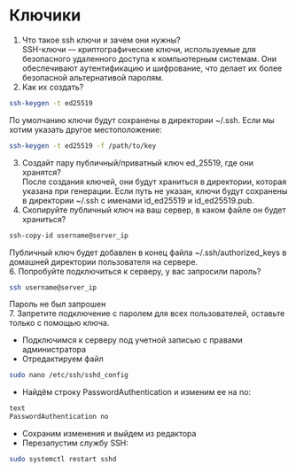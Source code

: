 # Ключики

1. Что такое ssh ключи и зачем они нужны?<br />
SSH-ключи — криптографические ключи, используемые для безопасного удаленного доступа к компьютерным системам. Они обеспечивают аутентификацию и шифрование, что делает их более безопасной альтернативой паролям.<br />
2. Как их создать?<br />
```sh
ssh-keygen -t ed25519
```
По умолчанию ключи будут сохранены в директории ~/.ssh. Если мы хотим указать другое местоположение:<br />
```sh
ssh-keygen -t ed25519 -f /path/to/key
```
3. Создайт пару публичный/приватный ключ ed_25519, где они хранятся?<br />
После создания ключей, они будут храниться в директории, которая указана при генерации. Если путь не указан, ключи будут сохранены в директории ~/.ssh с именами id_ed25519 и id_ed25519.pub.<br />
4. Скопируйте публичный ключ на ваш сервер, в каком файле он будет храниться?<br />
```sh
ssh-copy-id username@server_ip
```
Публичный ключ будет добавлен в конец файла ~/.ssh/authorized_keys в домашней директории пользователя на сервере.<br />
6. Попробуйте подключиться к серверу, у вас запросили пароль?<br />
```sh
ssh username@server_ip
```
Пароль не был запрошен<br />
7. Запретите подключение с паролем для всех пользователей, оставьте только с помощью ключа.<br />
* Подключимся к серверу под учетной записью с правами администратора
* Отредактируем файл 
```sh
sudo nano /etc/ssh/sshd_config
```
* Найдём строку PasswordAuthentication и изменим ее на no:
```sh
text
PasswordAuthentication no
```
* Сохраним изменения и выйдем из редактора
* Перезапустим службу SSH:
```sh
sudo systemctl restart sshd
```
